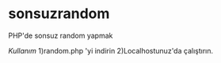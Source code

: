 # sonsuzrandom
PHP'de sonsuz random yapmak

*Kullanım*
1)random.php 'yi indirin
2)Localhostunuz'da çalıştırın.
